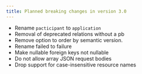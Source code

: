 ```yaml
---
title: Planned breaking changes in version 3.0
---
```


* Rename `pacticipant` to `application`
* Removal of deprecated relations without a pb
* Remove option to order by semantic version.
* Rename failed to failure
* Make nullable foreign keys not nullable
* Do not allow array JSON request bodies
* Drop support for case-insensitive resource names
